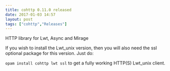 ```yaml
---
title: cohttp 0.11.0 released
date: 2017-01-03 14:57
layout: post
tags: ["cohttp","Releases"]
---
```


HTTP library for Lwt, Async and Mirage


If you wish to install the Lwt_unix version, then you will also need the ssl
optional package for this version.  Just do:

`opam install cohttp lwt ssl` to get a fully working HTTP(S) Lwt_unix client.
